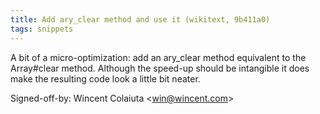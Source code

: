 ```yaml
---
title: Add ary_clear method and use it (wikitext, 9b411a0)
tags: snippets
---
```


A bit of a micro-optimization: add an ary\_clear method equivalent to the Array\#clear method. Although the speed-up should be intangible it does make the resulting code look a little bit neater.

Signed-off-by: Wincent Colaiuta &lt;win@wincent.com&gt;
